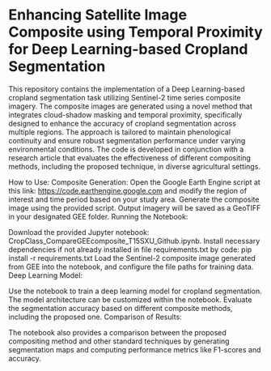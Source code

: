 # Enhancing Satellite Image Composite using Temporal Proximity for Deep Learning-based Cropland Segmentation
This repository contains the implementation of a Deep Learning-based cropland segmentation task utilizing Sentinel-2 time series composite imagery. The composite images are generated using a novel method that integrates cloud-shadow masking and temporal proximity, specifically designed to enhance the accuracy of cropland segmentation across multiple regions. The approach is tailored to maintain phenological continuity and ensure robust segmentation performance under varying environmental conditions. The code is developed in conjunction with a research article that evaluates the effectiveness of different compositing methods, including the proposed technique, in diverse agricultural settings.


How to Use:
Composite Generation:
Open the Google Earth Engine script at this link:
https://code.earthengine.google.com
and modify the region of interest and time period based on your study area.
Generate the composite image using the provided script. Output imagery will be saved as a GeoTIFF in your designated GEE folder.
Running the Notebook:

Download the provided Jupyter notebook: CropClass_CompareGEEcomposite_T15SXU_Github.ipynb.
Install necessary dependencies if not already installed in file requirements.txt by code:
pip install -r requirements.txt
Load the Sentinel-2 composite image generated from GEE into the notebook, and configure the file paths for training data.
Deep Learning Model:

Use the notebook to train a deep learning model for cropland segmentation. The model architecture can be customized within the notebook.
Evaluate the segmentation accuracy based on different composite methods, including the proposed one.
Comparison of Results:

The notebook also provides a comparison between the proposed compositing method and other standard techniques by generating segmentation maps and computing performance metrics like F1-scores and accuracy.
